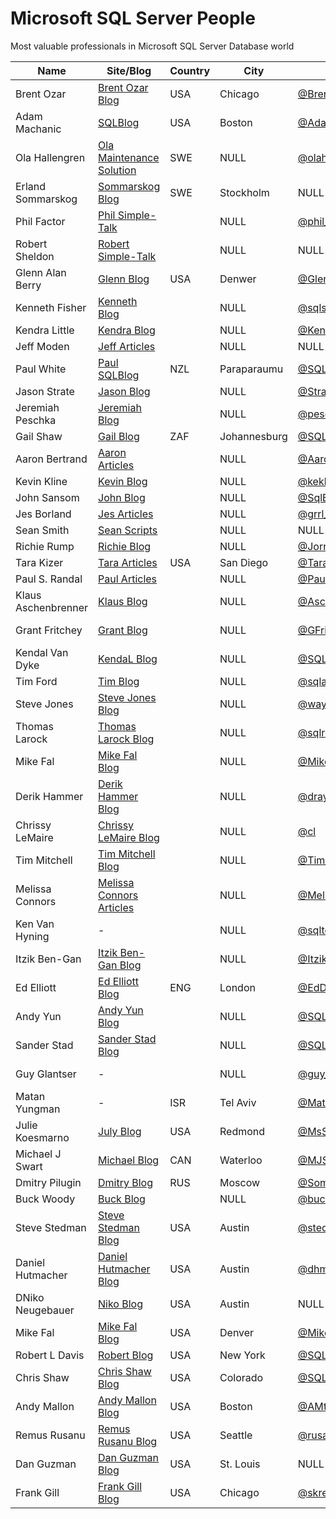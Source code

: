 # Microsoft SQL Server People
Most valuable professionals in Microsoft SQL Server Database world

| Name                | Site/Blog                  | Country | City             | Twitter            | Email                             | MVP | MVP page         |
|---------------------|----------------------------|---------|------------------|--------------------|-----------------------------------|----:|------------------|
| Brent Ozar          | [Brent Ozar Blog]          | USA     | Chicago          | [@BrentO]          | help@brentozar.com                | 7   | [Ozar MVP]       |
| Adam Machanic       | [SQLBlog]                  | USA     | Boston           | [@AdamMachanic]    | NULL                              | 12  | [Machanic MVP]   |
| Ola Hallengren      | [Ola Maintenance Solution] | SWE     | NULL             | [@olahallengren]   | ola@hallengren.com                | 3   | [Hallengren MVP] |
| Erland Sommarskog   | [Sommarskog Blog]          | SWE     | Stockholm        | NULL               | esquel@sommarskog.se              | 13  | [Sommarskog MVP] |
| Phil Factor         | [Phil Simple-Talk]         |         | NULL             | [@phil_factor]     | NULL                              | 0   | -                |
| Robert Sheldon      | [Robert Simple-Talk]       |         | NULL             | NULL               | NULL                              | 0   | -                |
| Glenn Alan Berry    | [Glenn Blog]               | USA     | Denwer           | [@GlennAlanBerry]  | glenn@SQLskills.com               | 10  | [Berry MVP]      |
| Kenneth Fisher      | [Kenneth Blog]             |         | NULL             | [@sqlstudent144]   | sqlstudent144@gmail.com           | 0   | -                |
| Kendra Little       | [Kendra Blog]              |         | NULL             | [@Kendra_Little]   | NULL                              | 4   | [Little MVP]     |
| Jeff Moden          | [Jeff Articles]            |         | NULL             | NULL               | NULL                              | 8   | [Moden MVP]      |
| Paul White          | [Paul SQLBlog]             | NZL     | Paraparaumu      | [@SQL_Kiwi]        | SQLkiwi@gmail.com                 | 5   | [White MVP]      |
| Jason Strate        | [Jason Blog]               |         | NULL             | [@StrateSQL]       | NULL                              | 7   | [Strate MVP]     |
| Jeremiah Peschka    | [Jeremiah Blog]            |         | NULL             | [@peschkaj]        | jeremiah.peschka@gmail.com        | 5   | [Peschka MVP]    |
| Gail Shaw           | [Gail Blog]                | ZAF     | Johannesburg     | [@SQLintheWild]    | NULL                              | 8   | [Shaw MVP]       |
| Aaron Bertrand      | [Aaron Articles]           |         | NULL             | [@AaronBertrand]   | NULL                              | 19  | [Bertrand MVP]   |
| Kevin Kline         | [Kevin Blog]               |         | NULL             | [@kekline]         | kevin_e_kline@yahoo.com           | 13  | [Kline MVP]      |
| John Sansom         | [John Blog]                |         | NULL             | [@SqlBrit]         | NULL                              | 0   | -                |
| Jes Borland         | [Jes Articles]             |         | NULL             | [@grrl_geek]       | NULL                              | 4   | [Borland MVP]    |
| Sean Smith          | [Sean Scripts]             |         | NULL             | NULL               | NULL                              | 0   | -                |
| Richie Rump         | [Richie Blog]              |         | NULL             | [@Jorriss]         | NULL                              | 0   | -                |
| Tara Kizer          | [Tara Articles]            | USA     | San Diego        | [@TaraKizer]       | NULL                              | 9   | [Kizer MVP]      |
| Paul S. Randal      | [Paul Articles]            |         | NULL             | [@PaulRandal]      | paul@sqlskills.com                | 8   | [Randal MVP]     |
| Klaus Aschenbrenner | [Klaus Blog]               |         | NULL             | [@Aschenbrenner]   | klaus.aschenbrenner@sqlpassion.at | 0   | -                |
| Grant Fritchey      | [Grant Blog]               |         | NULL             | [@GFritchey]       | NULL                              | 7   | [Fritchey MVP]   |
| Kendal Van Dyke     | [KendaL Blog]              |         | NULL             | [@SQLDBA]          | NULL                              | 0   | -                |
| Tim Ford            | [Tim Blog]                 |         | NULL             | [@sqlagentman]     | NULL                              | 7   | [Ford MVP]       |
| Steve Jones         | [Steve Jones Blog]         |         | NULL             | [@way0utwest]      | NULL                              | 9   | [Jones MVP]      |
| Thomas Larock       | [Thomas Larock Blog]       |         | NULL             | [@sqlrockstar]     | NULL                              | 7   | [LaRock MVP]     |
| Mike Fal            | [Mike Fal Blog]            |         | NULL             | [@Mike_Fal]        | NULL                              | 0   | -                |
| Derik Hammer        | [Derik Hammer Blog]        |         | NULL             | [@drayhammer]      | NULL                              | 0   | -                |
| Chrissy LeMaire     | [Chrissy LeMaire Blog]     |         | NULL             | [@cl]              | NULL                              | 1   | [LeMaire MVP]    |
| Tim Mitchell        | [Tim Mitchell Blog]        |         | NULL             | [@Tim_Mitchell]    | NULL                              | 7   | [Mitchell MVP]   |
| Melissa Connors     | [Melissa Connors Articles] |         | NULL             | [@MelikaNoKaOi]    | NULL                              | 0   | -                |
| Ken Van Hyning      | -                          |         | NULL             | [@sqltoolsguy]     | NULL                              | 0   | -                |
| Itzik Ben-Gan       | [Itzik Ben-Gan Blog]       |         | NULL             | [@ItzikBenGan]     | NULL                              | 17  | [Ben-Gan MVP]    |
| Ed Elliott          | [Ed Elliott Blog]          | ENG     | London           | [@EdDebug]         | ed.elliott@outlook.com            | 0   | -                |
| Andy Yun            | [Andy Yun Blog]            |         | NULL             | [@SQLBek]          | NULL                              | 0   | -                |
| Sander Stad         | [Sander Stad Blog]         |         | NULL             | [@SQLStad]         | NULL                              | 0   | -                |
| Guy Glantser        | -                          |         | NULL             | [@guy_glantser]    | NULL                              | 2   | [Glantser MVP]   |
| Matan Yungman       | -                          | ISR     | Tel Aviv         | [@MatanYungman]    | NULL                              | 0   | [Yungman MVP]    |
| Julie Koesmarno     | [July Blog]                | USA     | Redmond          | [@MsSQLGirl]       | NULL                              | 0   | -                |
| Michael J Swart     | [Michael Blog]             | CAN     | Waterloo         | [@MJSwart]         | NULL                              | 5   | [Swart MVP]      |
| Dmitry Pilugin      | [Dmitry Blog]              | RUS     | Moscow           | [@SomewereSomehow] | pilugin@inbox.ru                  | 3   | [Pilugin MVP]    |
| Buck Woody          | [Buck Blog]                |         | NULL             | [@buckwoodymsft]   | NULL                              | 0   | -                |
| Steve Stedman       | [Steve Stedman Blog]       | USA     | Austin           | [@stedman]         | NULL                              | 0   | -                |
| Daniel Hutmacher    | [Daniel Hutmacher Blog]    | USA     | Austin           | [@dhmacher]        | NULL                              | 0   | -                |
| DNiko Neugebauer    | [Niko Blog]                | USA     | Austin           | NULL               | NULL                              | 0   | -                |
| Mike Fal            | [Mike Fal Blog]            | USA     | Denver           | [@Mike_Fal]        | NULL                              | 0   | -                |
| Robert L Davis      | [Robert Blog]              | USA     | New York         | [@SQLSoldier]      | NULL                              | 3   | [Davis MVP]      |
| Chris Shaw          | [Chris Shaw Blog]          | USA     | Colorado         | [@SQLShaw]         | NULL                              | 8   | [Shaw MVP]       |
| Andy Mallon         | [Andy Mallon Blog]         | USA     | Boston           | [@AMtwo]           | NULL                              | 0   | -                |
| Remus Rusanu        | [Remus Rusanu Blog]        | USA     | Seattle          | [@rusanu]          | NULL                              | 0   | -                |
| Dan Guzman          | [Dan Guzman Blog]          | USA     | St. Louis        | NULL               | NULL                              | 15  | [Guzman MVP]     |
| Frank Gill          | [Frank Gill Blog]          | USA     | Chicago          | [@skreebydba]      | NULL                              | 0   | -                |

[Brent Ozar Blog]:http://www.brentozar.com/
[SQLBlog]:http://sqlblog.com
[Ola Maintenance Solution]:https://ola.hallengren.com/
[Sommarskog Blog]:http://www.sommarskog.se/
[Phil Simple-Talk]:https://www.simple-talk.com/author/phil-factor/
[Robert Simple-Talk]:https://www.simple-talk.com/author/robert-sheldon/
[Glenn Blog]:https://sqlserverperformance.wordpress.com/
[Kenneth Blog]:http://sqlstudies.com/
[Kendra Blog]:http://www.littlekendra.com/
[Jeff Articles]:http://www.sqlservercentral.com/Authors/Articles/Jeff_Moden/80567/
[Paul SQLBlog]:http://sqlblog.com/blogs/paul_white/
[Jason Blog]:http://www.jasonstrate.com/
[Jeremiah Blog]:http://facility9.com/
[Gail Blog]:http://sqlinthewild.co.za
[Aaron Articles]:http://sqlperformance.com/author/abertrand
[Kevin Blog]:http://kevinekline.com/
[Robert Blog]:http://www.sqlapprentice.net/
[John Blog]:http://www.johnsansom.com/
[Jes Articles]:http://blogs.lessthandot.com/index.php/author/grrlgeek/
[Sean Scripts]:http://www.sqlservercentral.com/Authors/Scripts/Sean_Smith/776614/
[Richie Blog]:http://www.jorriss.net/
[Tara Articles]:https://www.brentozar.com/archive/author/tara/
[Paul Articles]:http://www.sqlskills.com/blogs/paul/
[Klaus Blog]:https://www.sqlpassion.at
[Grant Blog]:http://www.scarydba.com/
[Kendal Blog]:http://www.kendalvandyke.com/
[Tim Blog]:http://thesqlagentman.com/
[Steve Jones Blog]:https://voiceofthedba.wordpress.com/
[Thomas Larock Blog]:http://thomaslarock.com/
[Mike Fal Blog]:http://www.mikefal.net
[Derik Hammer Blog]:http://www.sqlhammer.com/
[Chrissy LeMaire Blog]:https://blog.netnerds.net/author/chrissy/
[Tim Mitchell Blog]:https://www.timmitchell.net
[Melissa Connors Articles]:http://blogs.sqlsentry.com/author/melissaconnors/
[Itzik Ben-Gan Blog]:http://tsql.solidq.com/
[Ed Elliott Blog]:https://the.agilesql.club/Blogs/Ed-Elliott/
[Andy Yun Blog]:https://sqlbek.wordpress.com
[Sander Stad Blog]:http://www.sqlstad.nl
[July Blog]:http://www.mssqlgirl.com/
[Michael Blog]:http://michaeljswart.com/
[Dmitry Blog]:http://www.queryprocessor.com/
[Buck Blog]:https://thelonedba.wordpress.com/
[Steve Stedman Blog]:http://stevestedman.com
[Daniel Hutmacher Blog]:https://sqlsunday.com
[Niko Blog]:http://www.nikoport.com
[Mike Fal Blog]:http://www.mikefal.net/
[Robert Blog]:http://www.sqlsoldier.com/wp/
[Chris Shaw Blog]:https://chrisshaw.wordpress.com
[Andy Mallon Blog]:http://www.am2.co/
[Remus Rusanu Blog]:http://rusanu.com/
[Dan Guzman Blog]:http://www.dbdelta.com/
[Frank Gill Blog]:https://skreebydba.com/

[@BrentO]:https://twitter.com/BrentO
[@AdamMachanic]:https://twitter.com/AdamMachanic
[@olahallengren]:https://twitter.com/olahallengren
[@phil_factor]:https://twitter.com/phil_factor
[@GlennAlanBerry]:https://twitter.com/GlennAlanBerry
[@sqlstudent144]:https://twitter.com/sqlstudent144
[@Kendra_Little]:https://twitter.com/Kendra_Little
[@SQL_Kiwi]:https://twitter.com/SQL_Kiwi
[@StrateSQL]:https://twitter.com/StrateSQL
[@peschkaj]:https://twitter.com/peschkaj
[@SQLintheWild]:https://twitter.com/SQLintheWild
[@AaronBertrand]:https://twitter.com/AaronBertrand
[@kekline]:https://twitter.com/kekline
[@SqlBrit]:https://twitter.com/SqlBrit
[@grrl_geek]:https://twitter.com/grrl_geek
[@Jorriss]:https://twitter.com/Jorriss
[@TaraKizer]:https://twitter.com/TaraKizer
[@PaulRandal]:https://twitter.com/PaulRandal
[@Aschenbrenner]:https://twitter.com/Aschenbrenner
[@GFritchey]:https://twitter.com/GFritchey
[@SQLDBA]:https://twitter.com/SQLDBA
[@sqlagentman]:https://twitter.com/sqlagentman
[@way0utwest]:https://twitter.com/way0utwest
[@sqlrockstar]:https://twitter.com/sqlrockstar
[@Mike_Fal]:https://twitter.com/Mike_Fal
[@drayhammer]:https://twitter.com/drayhammer
[@cl]:https://twitter.com/cl
[@Tim_Mitchell]:https://twitter.com/Tim_Mitchell
[@MelikaNoKaOi]:https://twitter.com/MelikaNoKaOi
[@sqltoolsguy]:https://twitter.com/sqltoolsguy
[@ItzikBenGan]:https://twitter.com/ItzikBenGan
[@EdDebug]:https://twitter.com/EdDebug
[@SQLBek]:https://twitter.com/SQLBek
[@SQLStad]:https://twitter.com/SQLStad
[@guy_glantser]:https://twitter.com/guy_glantser
[@MatanYungman]:https://twitter.com/MatanYungman
[@MsSQLGirl]:https://twitter.com/MsSQLGirl
[@MJSwart]:https://twitter.com/MJSwart
[@SomewereSomehow]:https://twitter.com/SomewereSomehow
[@buckwoodymsft]:https://twitter.com/buckwoodymsft
[@stedman]:https://twitter.com/stedman
[@dhmacher]:https://twitter.com/dhmacher
[@Mike_Fal]:https://twitter.com/Mike_Fal
[@SQLSoldier]:https://twitter.com/SQLSoldier
[@SQLShaw]:https://twitter.com/SQLShaw
[@AMtwo]:https://twitter.com/AMtwo
[@rusanu]:https://twitter.com/rusanu
[@skreebydba]:https://twitter.com/skreebydba

[Ozar MVP]:https://mvp.microsoft.com/en-us/PublicProfile/4025575?fullName=Brent%20%20Ozar
[Machanic MVP]:https://mvp.microsoft.com/en-us/PublicProfile/10761?fullName=Adam%20%20Machanic
[Hallengren MVP]:https://mvp.microsoft.com/en-us/PublicProfile/5000459?fullName=Ola%20%20Hallengren
[Sommarskog MVP]:https://mvp.microsoft.com/en-us/PublicProfile/5440?fullName=erland%20sommarskog
[Berry MVP]:https://mvp.microsoft.com/en-us/PublicProfile/4000600?fullName=Glenn%20Alan%20Berry
[Little MVP]:https://mvp.microsoft.com/en-us/PublicProfile/4039606?fullName=Kendra%20%20Little
[Moden MVP]:https://mvp.microsoft.com/en-us/PublicProfile/4020758?fullName=jeff%20moden
[White MVP]:https://mvp.microsoft.com/en-us/PublicProfile/4032572?fullName=Paul%20%20White
[Strate MVP]:https://mvp.microsoft.com/en-us/PublicProfile/4025370?fullName=Jason%20%20Strate
[Peschka MVP]:https://mvp.microsoft.com/en-us/PublicProfile/4025617?fullName=Jeremiah%20%20Peschka
[Shaw MVP]:https://mvp.microsoft.com/en-us/PublicProfile/4020752?fullName=gail%20shaw
[Bertrand MVP]:https://mvp.microsoft.com/en-us/PublicProfile/8140?fullName=Aaron%20%20Bertrand
[Kline MVP]:https://mvp.microsoft.com/en-us/PublicProfile/9508?fullName=Kevin%20E%20Kline
[Borland MVP]:https://mvp.microsoft.com/en-us/PublicProfile/4039609?fullName=Jes%20%20Borland
[Kizer MVP]:https://mvp.microsoft.com/en-us/PublicProfile/4000602?fullName=Tara%20Lyn%20Kizer
[Randal MVP]:https://mvp.microsoft.com/en-us/PublicProfile/4015673?fullName=Paul%20S.%20Randal
[Fritchey MVP]:https://mvp.microsoft.com/en-us/PublicProfile/4025126?fullName=Grant%20%20Fritchey
[Ford MVP]:https://mvp.microsoft.com/en-us/PublicProfile/4025585?fullName=Timothy%20%20Ford
[Jones MVP]:https://mvp.microsoft.com/en-us/PublicProfile/4014238?fullName=Steve%20%20Jones
[LaRock MVP]:https://mvp.microsoft.com/en-us/PublicProfile/4025219?fullName=Thomas%20%20LaRock
[LeMaire MVP]:https://mvp.microsoft.com/en-us/PublicProfile/5001321?fullName=Chrissy%20%20LeMaire
[Mitchell MVP]:https://mvp.microsoft.com/en-us/PublicProfile/4027186?fullName=Tim%20%20Mitchell
[Ben-Gan MVP]:https://mvp.microsoft.com/en-us/PublicProfile/6819?fullName=Itzik%20%20Ben-Gan
[Glantser MVP]:https://mvp.microsoft.com/en-us/PublicProfile/5001253?fullName=Guy%20%20Glantser
[Yungman MVP]:https://mvp.microsoft.com/en-us/PublicProfile/5001675?fullName=Matan%20%20Yungman
[Swart MVP]:https://mvp.microsoft.com/en-us/PublicProfile/4038219?fullName=Michael%20J%20Swart
[Pilugin MVP]:https://mvp.microsoft.com/en-us/PublicProfile/5000995?fullName=Dmitry%20%20Pilugin
[Davis MVP]:https://mvp.microsoft.com/en-us/PublicProfile/5000945?fullName=Robert%20L%20Davis
[Shaw MVP]:https://mvp.microsoft.com/en-us/PublicProfile/4025121?fullName=Chris%20%20Shaw
[Guzman MVP]:https://mvp.microsoft.com/en-us/PublicProfile/5439?fullName=Dan%20%20Guzman
